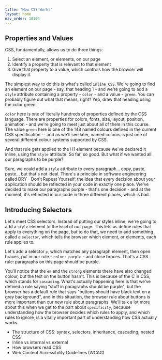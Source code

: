 ```yaml
---
title: "How CSS Works"
layout: home
nav_order: 10104
---
```


## Properties and Values

CSS, fundamentally, allows us to do three things:

1. Select an element, or elements, on our page
2. Identify a property that is relevant to that element
3. Give that property to a value, which controls how the browser will display it.

The simplest way to do this is what's called `inline CSS`. We're going to find an element on our page - say, that heading 1 - and we're going to add a `style` attribute containing a property - `color` - and a value - `green`. You can probably figure out what that means, right? Yep, draw that heading using the color green.

`color` here is one of literally hundreds of properties defined by the CSS language. There are properties for colors, fonts, size, layout, position, animation - and we're going to meet just about all of them in this course. The value `green` here is one of the 148 named colours defined in the current CSS specification -- and as we'll see later, named colours is just one of several different colour systems supported by CSS.

And that rule gets applied to the H1 element because we've declared it inline, using the `style` attribute. So far, so good. But what if we wanted all our paragraphs to be purple?

Sure, we could add a `style` attribute to every paragraph... copy, paste, paste... but that's not ideal. There's a principle in software engineering called DRY - Don't Repeat Yourself; the idea that every decision about your application should be reflected in your code in exactly one place. We've decided to make our paragraphs purple - that's one decision - and at the moment, it's reflected in our code in three different places, which is bad.

## Introducing Selectors

Let's meet CSS selectors. Instead of putting our styles inline, we're going to add a `style` element to the `head` of our page. This lets us define rules that apply to everything on the page, but to do that, we need to add something called a `selector`, which tells the browser which element, or elements, each rule applies to.

Let's add a selector `p`, which matches any paragraph element, then open braces, put in our rule - `color: purple` - and close braces. That's a CSS rule: paragraphs on this page should be purple.

You'll notice that the `em` and the `strong` elements there have also changed colour, but the text on the button hasn't. This is because of the C in CSS, which stands for `cascading`. What's actually happening here is that we've defined a rule saying "stuff in paragraphs should be purple", but the browser has a default rule that says "buttons should have black text on a grey background", and in this situation, the browser rule about buttons is more important than our new rule about paragraphs. We'll talk a lot more about this when we get to the part about `specificity`, because understanding how the browser decides which rules to apply, and which rules to ignore, is a vitally important part of understanding how CSS actually works.





* The structure of CSS: syntax, selectors, inheritance, cascading, nested CSS
* Inline vs internal vs external
* How browsers read CSS
* Web Content Accessibility Guidelines (WCAG)
